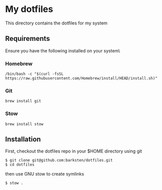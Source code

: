 # My dotfiles

This directory contains the dotfiles for my system

## Requirements

Ensure you have the following installed on your system\

### Homebrew

```/bin/bash -c "$(curl -fsSL https://raw.githubusercontent.com/Homebrew/install/HEAD/install.sh)"```

### Git

```brew install git```

### Stow

```brew install stow```

## Installation

First, checkout the dotfiles repo in your $HOME directory using git

```
$ git clone git@github.com:barksten/dotfiles.git
$ cd dotfiles
```
then use GNU stow to create symlinks

```
$ stow .
```



